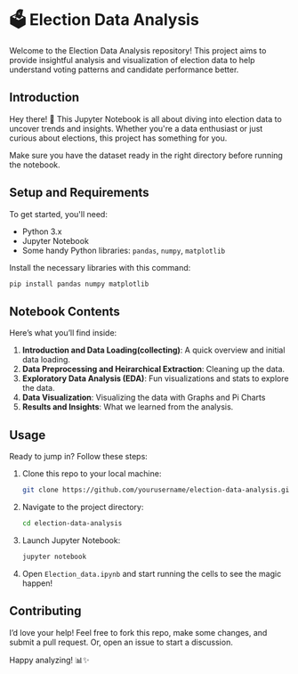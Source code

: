 # 🗳️ Election Data Analysis

Welcome to the Election Data Analysis repository! This project aims to provide insightful analysis and visualization of election data to help understand voting patterns and candidate performance better.

## Introduction

Hey there! 👋 This Jupyter Notebook is all about diving into election data to uncover trends and insights. Whether you're a data enthusiast or just curious about elections, this project has something for you.

Make sure you have the dataset ready in the right directory before running the notebook.

## Setup and Requirements

To get started, you'll need:

- Python 3.x
- Jupyter Notebook
- Some handy Python libraries: `pandas`, `numpy`, `matplotlib`

Install the necessary libraries with this command:

```bash
pip install pandas numpy matplotlib
```

## Notebook Contents

Here’s what you’ll find inside:

1. **Introduction and Data Loading(collecting)**: A quick overview and initial data loading.
2. **Data Preprocessing and Heirarchical Extraction**: Cleaning up the data.
3. **Exploratory Data Analysis (EDA)**: Fun visualizations and stats to explore the data.
4. **Data Visualization**: Visualizing the data with Graphs and Pi Charts
5. **Results and Insights**: What we learned from the analysis.

## Usage

Ready to jump in? Follow these steps:

1. Clone this repo to your local machine:
   
   ```bash
   git clone https://github.com/yourusername/election-data-analysis.git
   ```

2. Navigate to the project directory:
   
   ```bash
   cd election-data-analysis
   ```

3. Launch Jupyter Notebook:
   
   ```bash
   jupyter notebook
   ```

4. Open `Election_data.ipynb` and start running the cells to see the magic happen!

## Contributing

I’d love your help! Feel free to fork this repo, make some changes, and submit a pull request. Or, open an issue to start a discussion.

Happy analyzing! 📊✨
